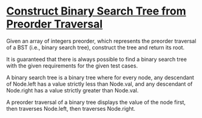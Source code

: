 # [Construct Binary Search Tree from Preorder Traversal](https://leetcode.com/problems/construct-binary-search-tree-from-preorder-traversal/)

Given an array of integers preorder, which represents the preorder traversal of a BST (i.e., binary search tree), construct the tree and return its root.  

It is guaranteed that there is always possible to find a binary search tree with the given requirements for the given test cases.  

A binary search tree is a binary tree where for every node, any descendant of Node.left has a value strictly less than Node.val, and any descendant of Node.right has a value strictly greater than Node.val.  

A preorder traversal of a binary tree displays the value of the node first, then traverses Node.left, then traverses Node.right.  